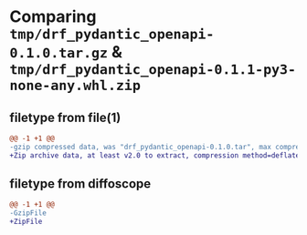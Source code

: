 # Comparing `tmp/drf_pydantic_openapi-0.1.0.tar.gz` & `tmp/drf_pydantic_openapi-0.1.1-py3-none-any.whl.zip`

## filetype from file(1)

```diff
@@ -1 +1 @@
-gzip compressed data, was "drf_pydantic_openapi-0.1.0.tar", max compression
+Zip archive data, at least v2.0 to extract, compression method=deflate
```

## filetype from diffoscope

```diff
@@ -1 +1 @@
-GzipFile
+ZipFile
```

